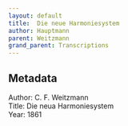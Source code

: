 ```yaml
---
layout: default
title:  Die neue Harmoniesystem
author: Hauptmann
parent: Weitzmann
grand_parent: Transcriptions
---
```


## Metadata
Author: C. F. Weitzmann  
Title: Die neua Harmoniesystem  
Year: 1861  
